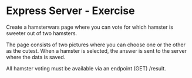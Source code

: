 # Express Server - Exercise

Create a hamsterwars page where you can vote for which hamster is sweeter out of two hamsters.

The page consists of two pictures where you can choose one or the other as the cutest. When a hamster is selected, the answer is sent to the server where the data is saved.

All hamster voting must be available via an endpoint (GET) /result.
